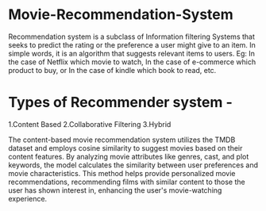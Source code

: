 # Movie-Recommendation-System
Recommendation system is a subclass of Information filtering Systems that seeks to predict the rating or the preference a user might give to an item. In simple words, it is an algorithm that suggests relevant items to users. Eg: In the case of Netflix which movie to watch, In the case of e-commerce which product to buy, or In the case of kindle which book to read, etc.


# Types of Recommender system - 
1.Content Based 
2.Collaborative Filtering
3.Hybrid

The content-based movie recommendation system utilizes the TMDB dataset and employs cosine similarity to suggest movies based on their content features. By analyzing movie attributes like genres, cast, and plot keywords, the model calculates the similarity between user preferences and movie characteristics. This method helps provide personalized movie recommendations, recommending films with similar content to those the user has shown interest in, enhancing the user's movie-watching experience.

